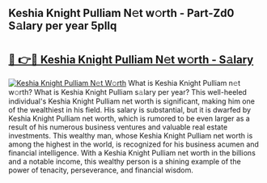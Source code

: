 ## Keshia Knight Pulliam N𝚎t w𝚘rth - Part-Zd0 S𝚊lary per year 5pIlq

# <h2><a href="http://gc3yz0m.nevu.top/?p=Keshia+Knight+Pulliam">🔗 👉🔴 Keshia Knight Pulliam N𝚎t w𝚘rth - S𝚊lary</a></h2>

[![Keshia Knight Pulliam N𝚎t W𝚘rth](https://i.imgur.com/Oavwk0R.jpeg)](http://gc3yz0m.nevu.top/?p=Keshia+Knight+Pulliam)
What is Keshia Knight Pulliam n𝚎t w𝚘rth? What is Keshia Knight Pulliam s𝚊lary per year?
This well-heeled individual's Keshia Knight Pulliam net worth is significant, making him one of the wealthiest in his field. His salary is substantial, but it is dwarfed by Keshia Knight Pulliam net worth, which is rumored to be even larger as a result of his numerous business ventures and valuable real estate investments. This wealthy man, whose Keshia Knight Pulliam net worth is among the highest in the world, is recognized for his business acumen and financial intelligence. With a Keshia Knight Pulliam net worth in the billions and a notable income, this wealthy person is a shining example of the power of tenacity, perseverance, and financial wisdom.
